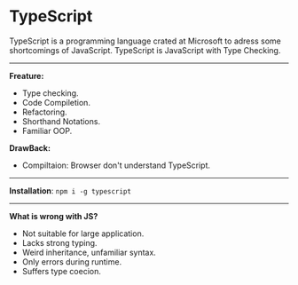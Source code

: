 # TypeScript
TypeScript is a programming language crated at Microsoft to adress some shortcomings of JavaScript. TypeScript is JavaScript with Type Checking.

------------

**Freature:**
- Type checking.
- Code Compiletion.
- Refactoring.
- Shorthand Notations.
- Familiar OOP.

**DrawBack:**
  -   Compiltaion: Browser don't understand TypeScript.

------------
**Installation**: `npm i -g typescript`

------------

**What is wrong with JS?**
- Not suitable for large application.
- Lacks strong typing.
- Weird inheritance, unfamiliar syntax.
- Only errors during runtime.
- Suffers type coecion.

